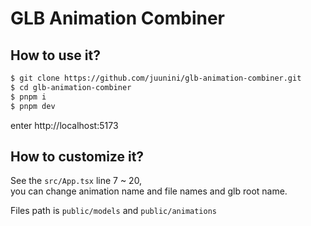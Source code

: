 # GLB Animation Combiner

## How to use it?

```sh
$ git clone https://github.com/juunini/glb-animation-combiner.git
$ cd glb-animation-combiner
$ pnpm i
$ pnpm dev
```

enter http://localhost:5173

## How to customize it?

See the `src/App.tsx` line 7 ~ 20,  
you can change animation name and file names and glb root name.  

Files path is `public/models` and `public/animations`  
